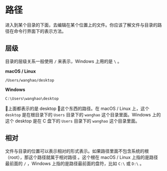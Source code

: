 # 路径

进入到某个目录的下面，去编辑在某个位置上的文件。你应该了解文件与目录的路径在命令行界面下的表示方法。

## 层级

目录的层级关系一般使用 `/` 来表示，Windows 上用的是 `\` 。

**macOS / Linux**

```
/Users/wanghao/desktop
```

**Windows**

```
C:\Users\wanghao\desktop
```

上面都表示的是 desktop 这个东西的路径。在 macOS / Linux 上，这个 `desktop` 是在根目录下的 `Users` 目录下的 `wanghao` 这个目录里面。Windows 上的这个 desktop 是在 C 盘下的 `Users` 目录下的 `wanghao` 这个目录里面。

## 相对

文件与目录的位置可以表示相对的形式表示。如果路径里面不包含系统的根（root），那这个路径就属于相对路径 。这个根在 macOS / Linux 上指的是路径最前面的 `/` ，Windows 上指的是路径最前面的盘符，比如 `C:\` 或 `D:\` 。



